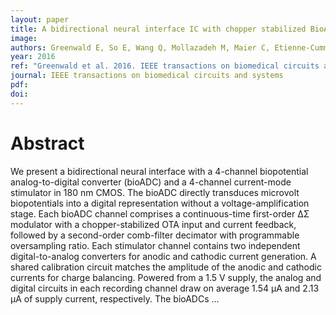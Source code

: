```yaml
---
layout: paper
title: A bidirectional neural interface IC with chopper stabilized BioADC array and charge balanced stimulator
image:
authors: Greenwald E, So E, Wang Q, Mollazadeh M, Maier C, Etienne-Cummings R, Cauwenberghs G, and Thakor N.
year: 2016
ref: "Greenwald et al. 2016. IEEE transactions on biomedical circuits and systems vol. 10, no. 5: 990-1002."
journal: IEEE transactions on biomedical circuits and systems
pdf:
doi:
---
```


# Abstract
We present a bidirectional neural interface with a 4-channel biopotential analog-to-digital converter (bioADC) and a 4-channel current-mode stimulator in 180 nm CMOS. The bioADC directly transduces microvolt biopotentials into a digital representation without a voltage-amplification stage. Each bioADC channel comprises a continuous-time first-order ΔΣ modulator with a chopper-stabilized OTA input and current feedback, followed by a second-order comb-filter decimator with programmable oversampling ratio. Each stimulator channel contains two independent digital-to-analog converters for anodic and cathodic current generation. A shared calibration circuit matches the amplitude of the anodic and cathodic currents for charge balancing. Powered from a 1.5 V supply, the analog and digital circuits in each recording channel draw on average 1.54 μA and 2.13 μA of supply current, respectively. The bioADCs …
